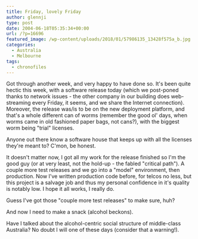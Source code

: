 ```yaml
---
title: Friday, lovely Friday
author: glennji
type: post
date: 2004-06-18T05:35:34+00:00
url: /?p=16696
featured_image: /wp-content/uploads/2018/01/57986135_13428f575a_b.jpg
categories:
  - Australia
  - Melbourne
tags:
  - chronofiles
---
```

Got through another week, and very happy to have done so. It's been quite hectic this week, with a software release today (which we post-poned thanks to network issues - the other company in our building does web-streaming every Friday, it seems, and we share the Internet connection). Moreover, the release was/is to be on the new deployment platform, and that's a whole different can of worms (remember the good ol' days, when worms came in old fashioned paper bags, not cans?), with the biggest worm being "trial" licenses.

Anyone out there know a software house that keeps up with all the licenses they're meant to? C'mon, be honest.

It doesn't matter now, I got all my work for the release finished so I'm the good guy (or at very least, not the hold-up - the fabled "critical path"). A couple more test releases and we go into a "model" environment, then production. Now I've written production code before, for telcos no less, but this project is a salvage job and thus my personal confidence in it's quality is notably low. I hope it all works, I really do.

Guess I've got those "couple more test releases" to make sure, huh?

And now I need to make a snack (alcohol beckons).

Have I talked about the alcohol-centric social structure of middle-class Australia? No doubt I will one of these days (consider that a warning!).
